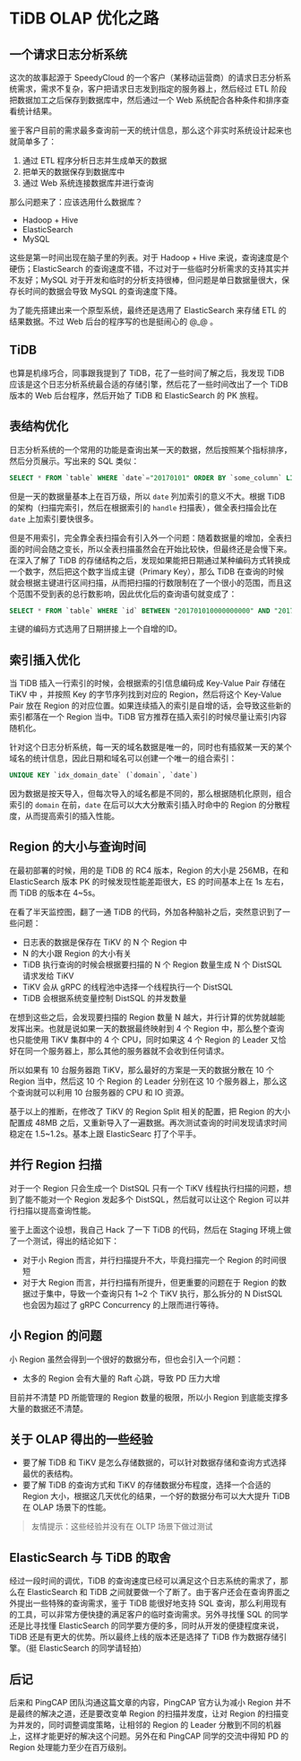 # TiDB OLAP 优化之路

## 一个请求日志分析系统

这次的故事起源于 SpeedyCloud 的一个客户（某移动运营商）的请求日志分析系统需求，需求不复杂，客户把请求日志发到指定的服务器上，然后经过 ETL 阶段把数据加工之后保存到数据库中，然后通过一个 Web 系统配合各种条件和排序查看统计结果。

鉴于客户目前的需求最多查询前一天的统计信息，那么这个非实时系统设计起来也就简单多了：

1. 通过 ETL 程序分析日志并生成单天的数据
2. 把单天的数据保存到数据库中
3. 通过 Web 系统连接数据库并进行查询

那么问题来了：应该选用什么数据库？

* Hadoop + Hive
* ElasticSearch
* MySQL

这些是第一时间出现在脑子里的列表。对于 Hadoop + Hive 来说，查询速度是个硬伤；ElasticSearch 的查询速度不错，不过对于一些临时分析需求的支持其实并不友好；MySQL 对于开发和临时的分析支持很棒，但问题是单日数据量很大，保存长时间的数据会导致 MySQL 的查询速度下降。

为了能先搭建出来一个原型系统，最终还是选用了 ElasticSearch 来存储 ETL 的结果数据。不过 Web 后台的程序写的也是挺闹心的 @_@ 。

## TiDB

也算是机缘巧合，同事跟我提到了 TiDB，花了一些时间了解之后，我发现 TiDB 应该是这个日志分析系统最合适的存储引擎，然后花了一些时间改出了一个 TiDB 版本的 Web 后台程序，然后开始了 TiDB 和 ElasticSearch 的 PK 旅程。

## 表结构优化

日志分析系统的一个常用的功能是查询出某一天的数据，然后按照某个指标排序，然后分页展示。写出来的 SQL 类似：

```sql
SELECT * FROM `table` WHERE `date`="20170101" ORDER BY `some_column` LIMIT 0, 20;
```

但是一天的数据量基本上在百万级，所以 `date` 列加索引的意义不大。根据 TiDB 的架构（扫描完索引，然后在根据索引的 `handle` 扫描表），做全表扫描会比在 `date` 上加索引要快很多。

但是不用索引，完全靠全表扫描会有引入外一个问题：随着数据量的增加，全表扫面的时间会随之变长，所以全表扫描虽然会在开始比较快，但最终还是会慢下来。在深入了解了 TiDB 的存储结构之后，发现如果能把日期通过某种编码方式转换成一个数字，然后把这个数字当成主键（Primary Key），那么 TiDB 在查询的时候就会根据主键进行区间扫描，从而把扫描的行数限制在了一个很小的范围，而且这个范围不受到表的总行数影响，因此优化后的查询语句就变成了：

```sql
SELECT * FROM `table` WHERE `id` BETWEEN "201701010000000000" AND "201701019999999999" ORDER BY `some_column` LIMIT 0, 20;
```

主键的编码方式选用了日期拼接上一个自增的ID。

## 索引插入优化

当 TiDB 插入一行索引的时候，会根据索的引信息编码成 Key-Value Pair 存储在 TiKV 中 ，并按照 Key 的字节序列找到对应的 Region，然后将这个 Key-Value Pair 放在 Region 的对应位置。如果连续插入的索引是自增的话，会导致这些新的索引都落在一个 Region 当中。TiDB 官方推荐在插入索引的时候尽量让索引内容随机化。

针对这个日志分析系统，每一天的域名数据是唯一的，同时也有插叙某一天的某个域名的统计信息，因此日期和域名可以创建一个唯一的组合索引：

```sql
UNIQUE KEY `idx_domain_date` (`domain`, `date`)
```

因为数据是按天导入，但每次导入的域名都是不同的，那么根据随机化原则，组合索引的 `domain` 在前，`date` 在后可以大大分散索引插入时命中的 Region 的分散程度，从而提高索引的插入性能。

## Region 的大小与查询时间

在最初部署的时候，用的是 TiDB 的 RC4 版本，Region 的大小是 256MB，在和 ElasticSearch 版本 PK 的时候发现性能差距很大，ES 的时间基本上在 1s 左右，而 TiDB 的版本在 4~5s。

在看了半天监控图，翻了一通 TiDB 的代码，外加各种脑补之后，突然意识到了一些问题：

* 日志表的数据是保存在 TiKV 的 N 个 Region 中
* N 的大小跟 Region 的大小有关
* TiDB 执行查询的时候会根据要扫描的 N 个 Region 数量生成 N 个 DistSQL 请求发给 TiKV
* TiKV 会从 gRPC 的线程池中选择一个线程执行一个 DistSQL
* TiDB 会根据系统变量控制 DistSQL 的并发数量

在想到这些之后，会发现要扫描的 Region 数量 N 越大，并行计算的优势就越能发挥出来。也就是说如果一天的数据最终映射到 4 个 Region 中，那么整个查询也只能使用 TiKV 集群中的 4 个 CPU，同时如果这 4 个 Region 的 Leader 又恰好在同一个服务器上，那么其他的服务器就不会收到任何请求。

所以如果有 10 台服务器跑 TiKV，那么最好的方案是一天的数据分散在 10 个 Region 当中，然后这 10 个 Region 的 Leader 分别在这 10 个服务器上，那么这个查询就可以利用 10 台服务器的 CPU 和 IO 资源。

基于以上的推断，在修改了 TiKV 的 Region Split 相关的配置，把 Region 的大小配置成 48MB 之后，又重新导入了一遍数据。再次测试查询的时间发现请求时间稳定在 1.5~1.2s。基本上跟 ElasticSearc 打了个平手。

## 并行 Region 扫描

对于一个 Region 只会生成一个 DistSQL 只有一个 TiKV 线程执行扫描的问题，想到了能不能对一个 Region 发起多个 DistSQL，然后就可以让这个 Region 可以并行扫描以提高查询性能。

鉴于上面这个设想，我自己 Hack 了一下 TiDB 的代码，然后在 Staging 环境上做了一个测试，得出的结论如下：

* 对于小 Region 而言，并行扫描提升不大，毕竟扫描完一个 Region 的时间很短
* 对于大 Region 而言，并行扫描有所提升，但更重要的问题在于 Region 的数据过于集中，导致一个查询只有 1~2 个 TiKV 执行，那么拆分的 N DistSQL 也会因为超过了 gRPC Concurrency 的上限而进行等待。

## 小 Region 的问题

小 Region 虽然会得到一个很好的数据分布，但也会引入一个问题：

* 太多的 Region 会有大量的 Raft 心跳，导致 PD 压力大增

目前并不清楚 PD 所能管理的 Region 数量的极限，所以小 Region 到底能支撑多大量的数据还不清楚。

## 关于 OLAP 得出的一些经验

* 要了解 TiDB 和 TiKV 是怎么存储数据的，可以针对数据存储和查询方式选择最优的表结构。
* 要了解 TiDB 的查询方式和 TiKV 的存储数据分布程度，选择一个合适的 Region 大小，根据这几天优化的结果，一个好的数据分布可以大大提升 TiDB 在 OLAP 场景下的性能。

> 友情提示：这些经验并没有在 OLTP 场景下做过测试

## ElasticSearch 与 TiDB 的取舍

经过一段时间的调优，TiDB 的查询速度已经可以满足这个日志系统的需求了，那么在 ElasticSearch 和 TiDB 之间就要做一个了断了。由于客户还会在查询界面之外提出一些特殊的查询需求，鉴于 TiDB 能很好地支持 SQL 查询，那么利用现有的工具，可以非常方便快捷的满足客户的临时查询需求。另外寻找懂 SQL 的同学还是比寻找懂 ElasticSearch 的同学要方便的多，同时从开发的便捷程度来说，TiDB 还是有更大的优势。所以最终上线的版本还是选择了 TiDB 作为数据存储引擎。（挺 ElasticSearch 的同学请轻拍）

## 后记

后来和 PingCAP 团队沟通这篇文章的内容，PingCAP 官方认为减小 Region 并不是最终的解决之道，还是要改变单 Region 的扫描并发度，让对 Region 的扫描变为并发的，同时调整调度策略，让相邻的 Region 的 Leader 分散到不同的机器上，这样才能更好的解决这个问题。另外在和 PingCAP 同学的交流中得知 PD 的 Region 处理能力至少在百万级别。